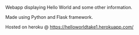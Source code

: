 Webapp displaying Hello World and some other information.

Made using Python and Flask framework.

Hosted on heroku @ https://helloworldtake1.herokuapp.com/
